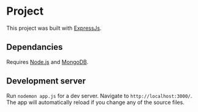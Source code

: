 # Project

This project was built with [ExpressJs](https://github.com/expressjs/express).

## Dependancies

Requires [Node.js](https://nodejs.org/en/) and [MongoDB](https://www.mongodb.com/). 

## Development server

Run `nodemon app.js` for a dev server. Navigate to `http://localhost:3000/`. The app will automatically reload if you change any of the source files.

